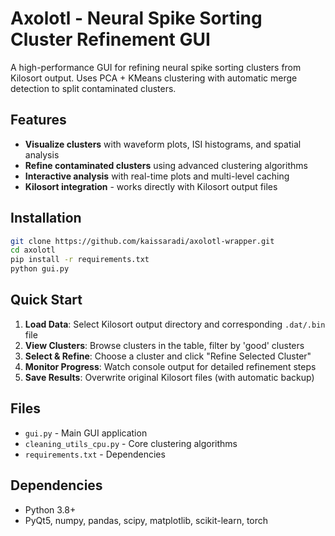# Axolotl - Neural Spike Sorting Cluster Refinement GUI

A high-performance GUI for refining neural spike sorting clusters from Kilosort output. Uses PCA + KMeans clustering with automatic merge detection to split contaminated clusters.

## Features

- **Visualize clusters** with waveform plots, ISI histograms, and spatial analysis
- **Refine contaminated clusters** using advanced clustering algorithms
- **Interactive analysis** with real-time plots and multi-level caching
- **Kilosort integration** - works directly with Kilosort output files

## Installation

```bash
git clone https://github.com/kaissaradi/axolotl-wrapper.git
cd axolotl
pip install -r requirements.txt
python gui.py
```

## Quick Start

1. **Load Data**: Select Kilosort output directory and corresponding `.dat/.bin` file
2. **View Clusters**: Browse clusters in the table, filter by 'good' clusters
3. **Select & Refine**: Choose a cluster and click "Refine Selected Cluster"
4. **Monitor Progress**: Watch console output for detailed refinement steps
5. **Save Results**: Overwrite original Kilosort files (with automatic backup)

## Files

- `gui.py` - Main GUI application
- `cleaning_utils_cpu.py` - Core clustering algorithms
- `requirements.txt` - Dependencies

## Dependencies

- Python 3.8+
- PyQt5, numpy, pandas, scipy, matplotlib, scikit-learn, torch

